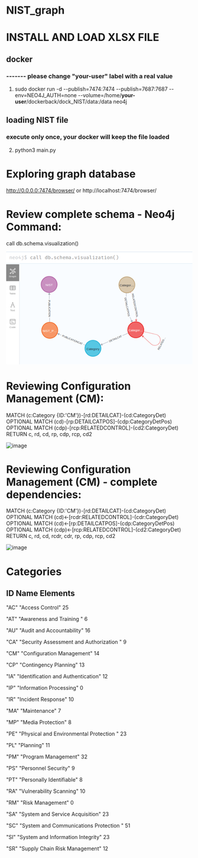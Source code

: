# NIST_graph

# INSTALL AND LOAD XLSX FILE

## docker
### ------- please change "__your-user__" label with a real value
1. sudo docker run -d --publish=7474:7474 --publish=7687:7687 --env=NEO4J_AUTH=none --volume=/home/__your-user__/dockerback/dock_NIST/data:/data neo4j

## loading NIST file
### execute only once, your docker will keep the file loaded 
2. python3 main.py


# Exploring graph database
http://0.0.0.0:7474/browser/   or http://localhost:7474/browser/


# Review complete schema - Neo4j Command: 
call db.schema.visualization()

![schema visualization](image.png)


# Reviewing Configuration Management (CM): 
MATCH (c:Category {ID:'CM'})-[rd:DETAILCAT]-(cd:CategoryDet)  
OPTIONAL MATCH (cd)-[rp:DETAILCATPOS]-(cdp:CategoryDetPos)  
OPTIONAL MATCH (cdp)-[rcp:RELATEDCONTROL]-(cd2:CategoryDet)  
RETURN c, rd, cd, rp, cdp, rcp, cd2  

![image](https://github.com/jivaldez03/NIST_graph/assets/61798268/d2fe654c-95b9-4492-9c62-285db65d62ed)


# Reviewing Configuration Management (CM) - complete dependencies: 
MATCH (c:Category {ID:'CM'})-[rd:DETAILCAT]-(cd:CategoryDet)  
OPTIONAL MATCH (cd)<-[rcdr:RELATEDCONTROL]-(cdr:CategoryDet)  
OPTIONAL MATCH (cd)<-[rp:DETAILCATPOS]-(cdp:CategoryDetPos)  
OPTIONAL MATCH (cdp)<-[rcp:RELATEDCONTROL]-(cd2:CategoryDet)  
RETURN c, rd, cd, rcdr, cdr, rp, cdp, rcp, cd2  

![image](https://github.com/jivaldez03/NIST_graph/assets/61798268/71ce2323-4cec-407b-825f-57c90f490a22)



# Categories
## ID	    Name 	                                    Elements

"AC"	"Access Control"	                            25

"AT"	"Awareness and Training "	                     6

"AU"	"Audit and Accountability"	                    16

"CA"	"Security Assessment and Authorization "	    9

"CM"	"Configuration Management"	                    14

"CP"	"Contingency Planning"	                            13

"IA"	"Identification and Authentication"	            12

"IP"	"Information Processing"	                    0

"IR"	"Incident Response"	                            10

"MA"	"Maintenance"	                                    7

"MP"	"Media Protection"	                            8

"PE"	"Physical and Environmental Protection "	    23

"PL"	"Planning"	                                    11

"PM"	"Program Management"	                            32

"PS"	"Personnel Security"	                            9

"PT"	"Personally Identifiable"	                    8

"RA"	"Vulnerability Scanning"	                    10

"RM"	"Risk Management"	                            0

"SA"	"System and Service Acquisition"	            23

"SC"	"System and Communications Protection "	            51

"SI"	"System and Information Integrity"	            23

"SR"	"Supply Chain Risk Management"	                    12
